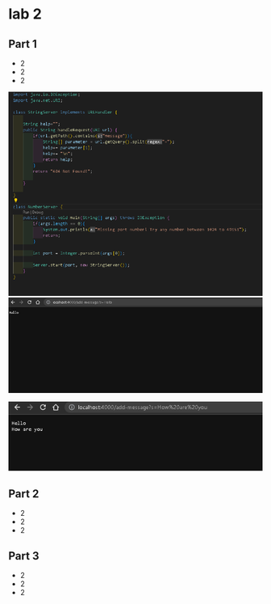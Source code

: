 # lab 2
## Part 1
- 2
- 2
- 2


![image](WM-Screenshots-20230424165845.png)
![image](hello.png)

![image](howareyou.png)
## Part 2
- 2
- 2
- 2
## Part 3
- 2
- 2
- 2
